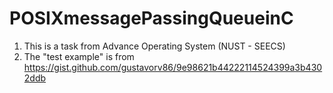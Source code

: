 # POSIXmessagePassingQueueinC
1. This is a task from Advance Operating System (NUST - SEECS)
2. The "test example" is from https://gist.github.com/gustavorv86/9e98621b44222114524399a3b4302ddb
